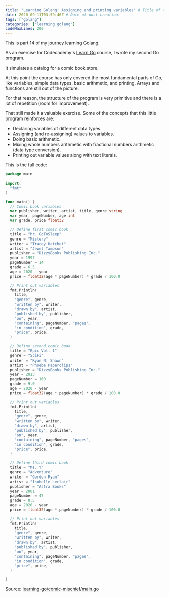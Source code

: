 ```yaml
---
title: "Learning Golang: Assigning and printing variables" # Title of the blog post.
date: 2020-09-11T03:59:46Z # Date of post creation.
tags: ["golang"]
categories: ["learning golang"]
codeMaxLines: 200
---
```


This is part 14 of my [journey](/categories/learning-golang/) learning Golang.

As an exercise for Codecademy's [Learn Go](https://www.codecademy.com/learn/learn-go) course, I wrote my second Go
program.

It simulates a catalog for a comic book store.

At this point the course has only covered the most fundamental parts of Go, like variables, simple data types, basic
arithmetic, and printing. Arrays and functions are still out of the picture.

For that reason, the structure of the program is very primitive and there is a lot of repetition (room for improvement).

That still made it a valuable exercise. Some of the concepts that this little program reinforces are:

- Declaring variables of different data types.
- Assigning (and re-assigning) values to variables.
- Doing basic arithmetic.
- Mixing whole numbers arithmetic with fractional numbers arithmetic (data type conversion).
- Printing out variable values along with text literals.

This is the full code:

```go
package main

import(
  "fmt"
)

func main() {
  // Comic book variables
  var publisher, writer, artist, title, genre string
  var year, pageNumber, age int
  var grade, price float32

  // Define first comic book
  title = "Mr. GoToSleep"
  genre = "Mistery"
  writer = "Tracey Hatchet"
  artist = "Jewel Tampson"
  publisher = "DizzyBooks Publishing Inc."
  year = 1997
  pageNumber = 14
  grade = 6.5
  age = 2020 - year
  price = float32(age * pageNumber) * grade / 100.0

  // Print out variables
  fmt.Println(
    title,
    "genre", genre,
    "written by", writer,
    "drawn by", artist,
    "published by", publisher,
    "on", year,
    "containing", pageNumber, "pages",
    "in condition", grade,
    "price", price,
  )

  // Define second comic book
  title = "Epic Vol. 1"
  genre = "SciFi"
  writer = "Ryan N. Shawn"
  artist = "Phoebe Paperclips"
  publisher = "DizzyBooks Publishing Inc."
  year = 2013
  pageNumber = 160
  grade = 9.0
  age = 2020 - year
  price = float32(age * pageNumber) * grade / 100.0

  // Print out variables
  fmt.Println(
    title,
    "genre", genre,
    "written by", writer,
    "drawn by", artist,
    "published by", publisher,
    "on", year,
    "containing", pageNumber, "pages",
    "in condition", grade,
    "price", price,
  )

  // Define third comic book
  title = "Ms. Y"
  genre = "Adventure"
  writer = "Gordon Ryan"
  artist = "Isobelle Leclair"
  publisher = "Astra Books"
  year = 2001
  pageNumber = 47
  grade = 8.5
  age = 2020 - year
  price = float32(age * pageNumber) * grade / 100.0

  // Print out variables
  fmt.Println(
    title,
    "genre", genre,
    "written by", writer,
    "drawn by", artist,
    "published by", publisher,
    "on", year,
    "containing", pageNumber, "pages",
    "in condition", grade,
    "price", price,
  )

}
```

Source: [learning-go/comic-mischief/main.go](https://github.com/fernandoacorreia/learning-go/blob/36daa970169e2096d3ed07b5f7cb8f6525e2558b/comic-mischief/main.go)
